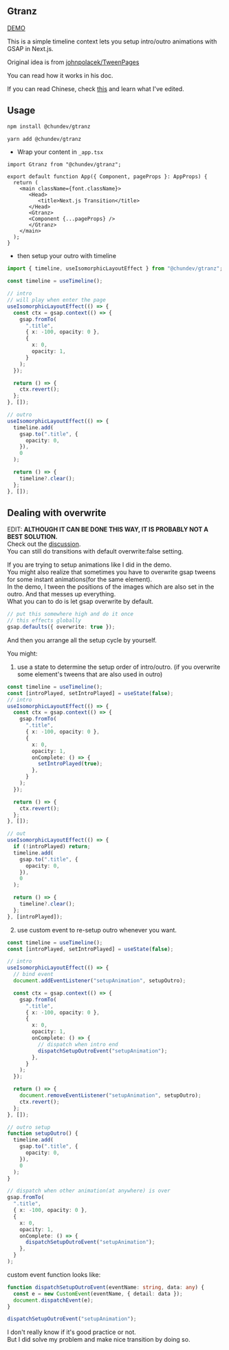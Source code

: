 ## Gtranz


[DEMO](https://transition.chundev.com/)

This is a simple timeline context lets you setup intro/outro animations with
GSAP in Next.js.

Original idea is from [johnpolacek/TweenPages](https://tweenpages.vercel.app/docs)

You can read how it works in his doc.

If you can read Chinese, check [this](https://doc.chundev.com/blogs/transition-next)
and learn what I've edited.

## Usage

```bash
npm install @chundev/gtranz

yarn add @chundev/gtranz
```

- Wrap your content in `_app.tsx`

```tsx
import Gtranz from "@chundev/gtranz";

export default function App({ Component, pageProps }: AppProps) {
  return (
    <main className={font.className}>
       <Head>
          <title>Next.js Transition</title>
       </Head>
       <Gtranz>
       <Component {...pageProps} />
       </Gtranz>
    </main>
  );
}
```

- then setup your outro with timeline

```ts
import { timeline, useIsomorphicLayoutEffect } from "@chundev/gtranz";

const timeline = useTimeline();

// intro
// will play when enter the page
useIsomorphicLayoutEffect(() => {
  const ctx = gsap.context(() => {
    gsap.fromTo(
      ".title",
      { x: -100, opacity: 0 },
      {
        x: 0,
        opacity: 1,
      }
    );
  });

  return () => {
    ctx.revert();
  };
}, []);

// outro
useIsomorphicLayoutEffect(() => {
  timeline.add(
    gsap.to(".title", {
      opacity: 0,
    }),
    0
  );

  return () => {
    timeline?.clear();
  };
}, []);
```

## Dealing with overwrite

EDIT: **ALTHOUGH IT CAN BE DONE THIS WAY, IT IS PROBABLY NOT A BEST SOLUTION.**  
Check out the [discussion](https://greensock.com/forums/topic/29470-gsap-page-transitions-in-nextjs/).  
You can still do transitions with default overwrite:false setting.

If you are trying to setup animations like I did in the demo.  
You might also realize that sometimes you have to overwrite gsap
tweens for some instant animations(for the same element).  
In the demo, I tween the positions of the images which are also set in the outro.
And that messes up everything.  
What you can to do is let gsap overwrite by default.

```ts
// put this somewhere high and do it once
// this effects globally
gsap.defaults({ overwrite: true });
```

And then you arrange all the setup cycle by yourself.

You might:

1. use a state to determine the setup order of intro/outro.
(if you overwrite some element's tweens that are also used in outro)

```ts
const timeline = useTimeline();
const [introPlayed, setIntroPlayed] = useState(false);
// intro
useIsomorphicLayoutEffect(() => {
  const ctx = gsap.context(() => {
    gsap.fromTo(
      ".title",
      { x: -100, opacity: 0 },
      {
        x: 0,
        opacity: 1,
        onComplete: () => {
          setIntroPlayed(true);
        },
      }
    );
  });

  return () => {
    ctx.revert();
  };
}, []);

// out
useIsomorphicLayoutEffect(() => {
  if (!introPlayed) return;
  timeline.add(
    gsap.to(".title", {
      opacity: 0,
    }),
    0
  );

  return () => {
    timeline?.clear();
  };
}, [introPlayed]);
```

2. use custom event to re-setup outro whenever you want.

```ts
const timeline = useTimeline();
const [introPlayed, setIntroPlayed] = useState(false);

// intro
useIsomorphicLayoutEffect(() => {
  // bind event
  document.addEventListener("setupAnimation", setupOutro);

  const ctx = gsap.context(() => {
    gsap.fromTo(
      ".title",
      { x: -100, opacity: 0 },
      {
        x: 0,
        opacity: 1,
        onComplete: () => {
          // dispatch when intro end
          dispatchSetupOutroEvent("setupAnimation");
        },
      }
    );
  });

  return () => {
    document.removeEventListener("setupAnimation", setupOutro);
    ctx.revert();
  };
}, []);

// outro setup
function setupOutro() {
  timeline.add(
    gsap.to(".title", {
      opacity: 0,
    }),
    0
  );
}
```

```ts
// dispatch when other animation(at anywhere) is over
gsap.fromTo(
  ".title",
  { x: -100, opacity: 0 },
  {
    x: 0,
    opacity: 1,
    onComplete: () => {
      dispatchSetupOutroEvent("setupAnimation");
    },
  }
);
```

custom event function looks like:

```ts
function dispatchSetupOutroEvent(eventName: string, data: any) {
  const e = new CustomEvent(eventName, { detail: data });
  document.dispatchEvent(e);
}

dispatchSetupOutroEvent("setupAnimation");
```

I don't really know if it's good practice or not.  
But I did solve my problem and make nice transition by doing so.

